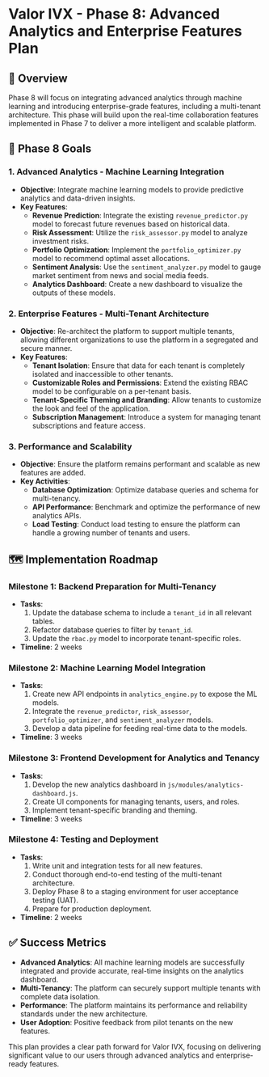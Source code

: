 # Valor IVX - Phase 8: Advanced Analytics and Enterprise Features Plan

## 🚀 **Overview**

Phase 8 will focus on integrating advanced analytics through machine learning and introducing enterprise-grade features, including a multi-tenant architecture. This phase will build upon the real-time collaboration features implemented in Phase 7 to deliver a more intelligent and scalable platform.

## 🎯 **Phase 8 Goals**

### 1. **Advanced Analytics - Machine Learning Integration**
- **Objective**: Integrate machine learning models to provide predictive analytics and data-driven insights.
- **Key Features**:
    - **Revenue Prediction**: Integrate the existing `revenue_predictor.py` model to forecast future revenues based on historical data.
    - **Risk Assessment**: Utilize the `risk_assessor.py` model to analyze investment risks.
    - **Portfolio Optimization**: Implement the `portfolio_optimizer.py` model to recommend optimal asset allocations.
    - **Sentiment Analysis**: Use the `sentiment_analyzer.py` model to gauge market sentiment from news and social media feeds.
    - **Analytics Dashboard**: Create a new dashboard to visualize the outputs of these models.

### 2. **Enterprise Features - Multi-Tenant Architecture**
- **Objective**: Re-architect the platform to support multiple tenants, allowing different organizations to use the platform in a segregated and secure manner.
- **Key Features**:
    - **Tenant Isolation**: Ensure that data for each tenant is completely isolated and inaccessible to other tenants.
    - **Customizable Roles and Permissions**: Extend the existing RBAC model to be configurable on a per-tenant basis.
    - **Tenant-Specific Theming and Branding**: Allow tenants to customize the look and feel of the application.
    - **Subscription Management**: Introduce a system for managing tenant subscriptions and feature access.

### 3. **Performance and Scalability**
- **Objective**: Ensure the platform remains performant and scalable as new features are added.
- **Key Activities**:
    - **Database Optimization**: Optimize database queries and schema for multi-tenancy.
    - **API Performance**: Benchmark and optimize the performance of new analytics APIs.
    - **Load Testing**: Conduct load testing to ensure the platform can handle a growing number of tenants and users.

## 🗺️ **Implementation Roadmap**

### **Milestone 1: Backend Preparation for Multi-Tenancy**
- **Tasks**:
    1.  Update the database schema to include a `tenant_id` in all relevant tables.
    2.  Refactor database queries to filter by `tenant_id`.
    3.  Update the `rbac.py` model to incorporate tenant-specific roles.
- **Timeline**: 2 weeks

### **Milestone 2: Machine Learning Model Integration**
- **Tasks**:
    1.  Create new API endpoints in `analytics_engine.py` to expose the ML models.
    2.  Integrate the `revenue_predictor`, `risk_assessor`, `portfolio_optimizer`, and `sentiment_analyzer` models.
    3.  Develop a data pipeline for feeding real-time data to the models.
- **Timeline**: 3 weeks

### **Milestone 3: Frontend Development for Analytics and Tenancy**
- **Tasks**:
    1.  Develop the new analytics dashboard in `js/modules/analytics-dashboard.js`.
    2.  Create UI components for managing tenants, users, and roles.
    3.  Implement tenant-specific branding and theming.
- **Timeline**: 3 weeks

### **Milestone 4: Testing and Deployment**
- **Tasks**:
    1.  Write unit and integration tests for all new features.
    2.  Conduct thorough end-to-end testing of the multi-tenant architecture.
    3.  Deploy Phase 8 to a staging environment for user acceptance testing (UAT).
    4.  Prepare for production deployment.
- **Timeline**: 2 weeks

## ✅ **Success Metrics**

- **Advanced Analytics**: All machine learning models are successfully integrated and provide accurate, real-time insights on the analytics dashboard.
- **Multi-Tenancy**: The platform can securely support multiple tenants with complete data isolation.
- **Performance**: The platform maintains its performance and reliability standards under the new architecture.
- **User Adoption**: Positive feedback from pilot tenants on the new features.

This plan provides a clear path forward for Valor IVX, focusing on delivering significant value to our users through advanced analytics and enterprise-ready features.
